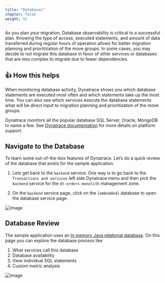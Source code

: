 ```yaml
---
title: "Databases"
chapter: false
weight: 91
---
```


As you plan your migration, Database observability is critical to a successful plan. Knowing the type of access, executed statements, and amount of data transferred during regular hours of operation allows for better migration planning and prioritization of the move groups. In some cases, you may decide to not migrate this database in favor of other services or databases that are less complex to migrate due to fewer dependencies.

## 👍 How this helps 

When monitoring database activity, Dynatrace shows you which database statements are executed most often and which statements take up the most time. You can also see which services execute the database statements what will be direct input to migration planning and prioritization of the move groups.

Dynatrace monitors all the popular database SQL Server, Oracle, MongoDB to name a few. See [Dynatrace documentation](https://www.dynatrace.com/platform/database-monitoring/) for more details on platform support.

## Navigate to the Database

To learn some out-of-the-box features of Dynatrace. Let’s do a quick review of the database that exists for the sample application.

1. Lets get back to the `backend` service. One way is to go back to the `Transactions and services` left side Dynatrace menu and then pick the `backend` service for the `dt-orders-monolith` management zone.

1. On the `backend` service page, click on the `[embedded]` database to open the database service page. 

![image](/images/lab1-pick-db.png)

## Database Review

The sample application uses an [In memory Java relational database](http://hsqldb.org/).  On this page you can explore the database process like

1. What services call this database
1. Database availability
1. View individual SQL statements
1. Custom metric analysis 

![image](/images/lab1-database.png)

